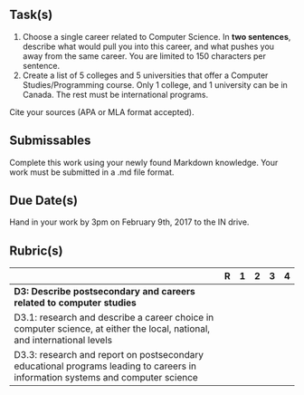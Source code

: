 Task(s)
-------
1. Choose a single career related to Computer Science.  In **two sentences**, describe what would pull you into this career, and what pushes you away from the same career.  You are limited to 150 characters per sentence.
2. Create a list of 5 colleges and 5 universities that offer a Computer Studies/Programming course.  Only 1 college, and 1 university can be in Canada.  The rest must be international programs.

Cite your sources (APA or MLA format accepted).

Submissables
------------
Complete this work using your newly found Markdown knowledge.  Your work must be submitted in a .md file format.

Due Date(s)
----------
Hand in your work by 3pm on February 9th, 2017 to the IN drive.


Rubric(s)
---------

| | R | 1 | 2 | 3 | 4 |
|---| --- | --- | --- | --- | --- |
| **D3: Describe postsecondary and careers related to computer studies** | | | | | |
|D3.1: research and describe a career choice in computer science, at either the local, national, and international levels | | | | | |
|D3.3: research and report on postsecondary educational programs leading to careers in information systems and computer science | | | | | |
